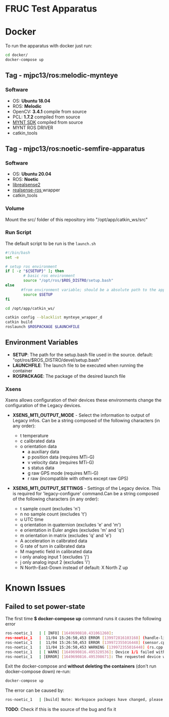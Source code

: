# FRUC Test Apparatus

# Docker 

To run the apparatus with docker just run:

```bash
cd docker/
docker-compose up
```

## Tag - mjpc13/ros:melodic-mynteye

### Software 

- OS: **Ubuntu 18.04**
- ROS: **Melodic**
- OpenCV: **3.4.1** compile from source 
- PCL: **1.7.2** compiled from source
- [MYNT SDK](https://github.com/slightech/MYNT-EYE-D-SDK) compiled from source
- MYNT ROS DRIVER
- catkin_tools

## Tag -  mjpc13/ros:noetic-semfire-apparatus

### Software 

- OS: **Ubuntu 20.04**
- ROS: **Noetic**
- [librealsense2](https://github.com/IntelRealSense/librealsense/releases/tag/v2.50.0)
- [realsense-ros ](https://github.com/IntelRealSense/realsense-ros) wrapper
- catkin_tools

### Volume

Mount the src/ folder of this repository into "/opt/app/catkin_ws/src"

### Run Script

The default script to be run is the ``launch.sh``
```bash
#!/bin/bash
set -e

# setup ros environment
if [ -z "${SETUP}" ]; then
        # basic ros environment
        source "/opt/ros/$ROS_DISTRO/setup.bash"
else
       #from environment variable; should be a absolute path to the appropriate workspaces's setup.bash
        source $SETUP
fi  

cd /opt/app/catkin_ws/

catkin config --blacklist mynteye_wrapper_d
catkin build
roslaunch $ROSPACKAGE $LAUNCHFILE
```

## Environment Variables

- **SETUP**: The path for the setup.bash file used in the source. default: "opt/ros/$ROS_DISTRO/devel/setup.bash"
- **LAUNCHFILE**: The launch file to be executed when running the container
- **ROSPACKAGE**: The package of the desired launch file

### Xsens

Xsens allows configuration of their devices these environments change the configuration of the Legacy devices.

- **XSENS_MTI_OUTPUT_MODE** - Select the information to output of Legacy infos. Can be a string composed of the following characters (in any order):
	- t temperature
	- c calibrated data
	- o orientation data
        - a auxiliary data
        - p position data (requires MTi-G)
        - v velocity data (requires MTi-G)
        - s status data
        - g raw GPS mode (requires MTi-G)
        - r raw (incompatible with others except raw GPS)

- **XSENS_MTI_OUTPUT_SETTINGS** - Settings of the Legacy device. This is required for 'legacy-configure' command.Can be a string composed of the following characters (in any order):
	- t sample count (excludes 'n')
	- n no sample count (excludes 't')
	- u UTC time
	- q orientation in quaternion (excludes 'e' and 'm')
	- e orientation in Euler angles (excludes 'm' and 'q')
	- m orientation in matrix (excludes 'q' and 'e')
	- A acceleration in calibrated data
	- G rate of turn in calibrated data
	- M magnetic field in calibrated data
	- i only analog input 1 (excludes 'j')
	- j only analog input 2 (excludes 'i')
	- N North-East-Down instead of default: X North Z up


# Known Issues

## Failed to set power-state

The first time **$ docker-compose up** command runs it causes the following error
```bash
ros-noetic_1   | [ INFO] [1649690810.431061260]:  
ros-noetic_1   |  11/04 15:26:50,453 ERROR [139972816103168] (handle-libusb.h:51) failed to open usb interface: 0, error: RS2_USB_STATUS_NO_DEVICE
ros-noetic_1   |  11/04 15:26:50,453 ERROR [139972355016448] (sensor.cpp:572) acquire_power failed: failed to set power state
ros-noetic_1   |  11/04 15:26:50,453 WARNING [139972355016448] (rs.cpp:310) null pointer passed for argument "device"
ros-noetic_1   | [ WARN] [1649690816.495320536]: Device 1/1 failed with exception: failed to set power state
ros-noetic_1   | [ERROR] [1649690816.495398671]: The requested device with  is NOT found. Will Try again.
```

Exit the docker-compose and **without deleting the containers** (don't run docker-compose down) re-run:
```bash
docker-compose up
```

The error can be caused by:
```bash
ros-noetic_1   | [build] Note: Workspace packages have changed, please re-source setup files to use them.
```
**TODO**: Check if this is the source of the bug and fix it